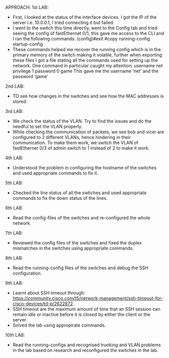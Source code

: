 APPROACH:
1st LAB:
- First, I looked at the status of the interface devices. I got the IP of the server i.e. 10.0.0.1, I tried connecting it but failed.
- I went to the switch this time directly, went to the Config tab and tried seeing the config of fastEthernet 0/1, this gave me access to the CLI and I ran the following commands:
  (config)#exit
  #copy running-config startup-config
- These commands helped me recover the running config which is in the primary memory of the switch making it volatile, further when exporting these files I got a file stating all the commands used for setting up the network. One command in particular caught my attention:
  username net privilege 1 password 0 game
  This gave me the username ‘net’ and the password ‘game'

2nd LAB:
- TO see how changes in the switches and see how the MAC addresses is stored.

3rd LAB:
- We check the status of the VLAN. Try to find the issues and do the needful to set the VLAN properly.
- While checking the communication of packets, we see bob and vicer are configured to 2 different VLANs, hence hindering in their communication. To make them work, we switch the VLAN of fastEthernet 0/3 of admin switch to 1 instead of 2 to make it work.

4th LAB:
- Understood the problem in configuring the hostname of the switches and used appropriate commands to fix it.

5th LAB:
- Checked the line status of all the swtiches and used appropriate commands to fix the down status of the lines.

6th LAB:
- Read the config-files of the switches and re-configured the whole network.

7th LAB:
- Reviewed the config files of the switches and fixed the duplex mismatches in the switches using appropriate commands.

8th LAB:
- Read the running-config files of the switches and debug the SSH configuration.

9th LAB:
- Learnt about SSH timeout through: https://community.cisco.com/t5/network-management/ssh-timeout-for-cisco-devices/td-p/2622872
- SSH timeout are the maximum amount of time that an SSH session can remain idle or inactive before it is closed by either the client or the server.
- Solved the lab using appropirate commands.

10th LAB:
- Read the running-configs and recognised trunking and VLAN problems in the lab based on research and reconfigured the switches in the lab.
